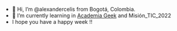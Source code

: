 - 👋 Hi, I’m @alexandercelis  from  Bogotá, Colombia.
- 🌱 I’m currently learning in [Academia Geek](https://makaia.org/portfolio/academia-geek/) and Misión_TIC_2022
- I hope you have a happy week !!
<!---
--->
